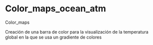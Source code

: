 # Color_maps_ocean_atm
Color_maps

Creación de una barra de color para la visualización de la temperatura global en la que se usa un gradiente de colores 

